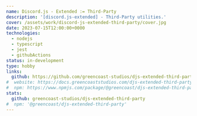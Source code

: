 ```yaml
---
name: Discord.js - Extended := Third-Party
description: '[discord.js-extended] - Third-Party utilities.'
cover: /assets/work/discord-js-extended-third-party/cover.jpg
date: 2023-07-15T12:00:00+0000
technologies:
  - nodejs
  - typescript
  - jest
  - githubActions
status: in-development
type: hobby
links:
  github: https://github.com/greencoast-studios/djs-extended-third-party
#  website: https://docs.greencoaststudios.com/djs-extended-third-party/master/
#  npm: https://www.npmjs.com/package/@greencoast/djs-extended-third-party
stats:
  github: greencoast-studios/djs-extended-third-party
#  npm: '@greencoast/djs-extended-third-party'
---
```

